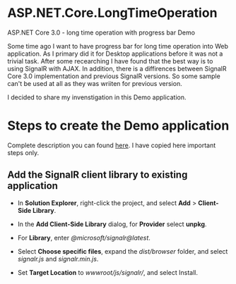 # ASP.NET.Core.LongTimeOperation
ASP.NET Core 3.0 - long time operation with progress bar Demo

Some time ago I want to have progress bar for long time operation into Web application.
As I primary did it for Desktop applications before it was not a trivial task. After some recearching I have found that the best way is to using SignalR with AJAX.
In addition, there is a diffirences between SignalR Core 3.0 implementation and previous SignalR versions. So some sample can't be used at all as they was wriiten for previous version.

I decided to share my invenstigation in this Demo application.

# Steps to create the Demo application
Complete description you can found [here](https://docs.microsoft.com/en-us/aspnet/core/tutorials/signalr?view=aspnetcore-3.1&tabs=visual-studio). I have copied here important steps only.

## Add the SignalR client library to existing application

* In **Solution Explorer**, right-click the project, and select **Add** > **Client-Side Library**.

* In the **Add Client-Side Library** dialog, for **Provider** select **unpkg**.

* For **Library**, enter _@microsoft/signalr@latest_.

* Select **Choose specific files**, expand the _dist/browser_ folder, and select _signalr.js_ and _signalr.min.js_.

* Set **Target Location** to _wwwroot/js/signalr/_, and select Install.


